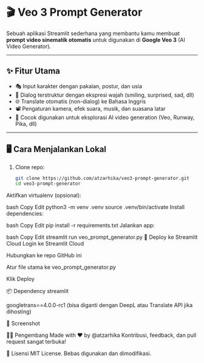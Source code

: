 # 🎬 Veo 3 Prompt Generator

Sebuah aplikasi Streamlit sederhana yang membantu kamu membuat **prompt video sinematik otomatis** untuk digunakan di **Google Veo 3** (AI Video Generator).

---

## ✨ Fitur Utama

- 🎭 Input karakter dengan pakaian, postur, dan usia
- 💬 Dialog terstruktur dengan ekspresi wajah (smiling, surprised, sad, dll)
- 🌐 Translate otomatis (non-dialog) ke Bahasa Inggris
- 📽️ Pengaturan kamera, efek suara, musik, dan suasana latar
- 🧠 Cocok digunakan untuk eksplorasi AI video generation (Veo, Runway, Pika, dll)

---

## 🖥️ Cara Menjalankan Lokal

1. Clone repo:
   ```bash
   git clone https://github.com/atzarhika/veo3-prompt-generator.git
   cd veo3-prompt-generator
Aktifkan virtualenv (opsional):

bash
Copy
Edit
python3 -m venv .venv
source .venv/bin/activate
Install dependencies:

bash
Copy
Edit
pip install -r requirements.txt
Jalankan app:

bash
Copy
Edit
streamlit run veo_prompt_generator.py
🚀 Deploy ke Streamlit Cloud
Login ke Streamlit Cloud

Hubungkan ke repo GitHub ini

Atur file utama ke veo_prompt_generator.py

Klik Deploy

📦 Dependency
streamlit

googletrans==4.0.0-rc1 (bisa diganti dengan DeepL atau Translate API jika dihosting)

📸 Screenshot

🧑‍💻 Pengembang
Made with ❤️ by @atzarhika
Kontribusi, feedback, dan pull request sangat terbuka!

📝 Lisensi
MIT License. Bebas digunakan dan dimodifikasi.